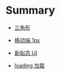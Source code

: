 # Summary

* [三角形](triangle.md)

* [移动端 1px](onepx.md)

* [新拟态 UI](softui.md)

* [loading 加载](loading.md)